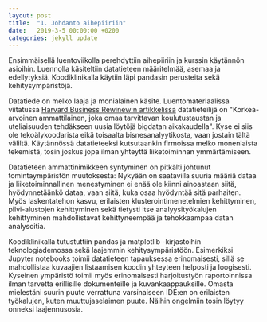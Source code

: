 ```yaml
---
layout: post
title:  "1. Johdanto aihepiiriin"
date:   2019-3-5 00:00:00 +0200
categories: jekyll update
---
```

Ensimmäisellä luentoviikolla perehdyttiin aihepiiriin ja kurssin käytännön asioihin. Luennolla käsiteltiin datatieteen määritelmää, asemaa ja edellytyksiä. Koodiklinikalla käytiin läpi pandasin perusteita sekä kehitysympäristöjä.

Datatiede on melko laaja ja monialainen käsite. Luentomateriaalissa viitatussa [Harvard Business Rewinew:n artikkelissa](https://hbr.org/2012/10/data-scientist-the-sexiest-job-of-the-21st-century) datatieteilijä on "Korkea-arvoinen ammattilainen, joka omaa tarvittavan koulutustaustan ja uteliaisuuden tehdäkseen uusia löytöjä bigdatan aikakaudella". Kyse ei siis ole tekoälykoodarista eikä toisaalta bisnesanalyytikosta, vaan jostain tältä väliltä. Käytännössä datatieteeksi kutsutaankin firmoissa melko monenlaista tekemistä, tosin joskus jopa ilman yhteyttä liiketoiminnan ymmärtämiseen.

Datatieteen ammattinimikkeen syntyminen on pitkälti johtunut tomintaympäristön muutoksesta: Nykyään on saatavilla suuria määriä dataa ja liiketoiminnallinen menestyminen ei enää ole kiinni ainoastaan siitä, hyödynnetäänkö dataa, vaan siitä, kuka osaa hyödyntää sitä parhaiten. Myös laskentatehon kasvu, erilaisten klusterointimenetelmien kehittyminen, pilvi-alustojen kehittyminen sekä tietysti itse analyysityökalujen kehittyminen mahdollistavat kehittyneempää ja tehokkaampaa datan analysoitia.

Koodiklinikalla tutustuttiin pandas ja matplotlib -kirjastoihin teknologiademossa sekä laajemmin kehitysympäristöön. Esimerkiksi Jupyter notebooks toimii datatieteen tapauksessa erinomaisesti, sillä se mahdollistaa kuvaajien listaamisen koodin yhteyteen helposti ja loogisesti. Kyseinen ympäristö toimii myös erinomaisesti harjoitustyön raportoinnissa ilman tarvetta erillisille dokumenteille ja kuvankaappauksille. Omasta mielestäni suurin puute verrattuna varsinaiseen IDE:en on erilaisten työkalujen, kuten muuttujaselaimen puute. Näihin ongelmiin tosin löytyy onneksi laajennusosia.